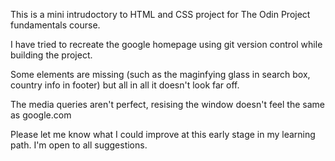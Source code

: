 This is a mini intrudoctory to HTML and CSS project for The Odin Project fundamentals course.

I have tried to recreate the google homepage using git version control while building the project.

Some elements are missing (such as the maginfying glass in search box, country info in footer) but all in all it doesn't look far off.

The media queries aren't perfect, resising the window doesn't feel the same as google.com

Please let me know what I could improve at this early stage in my learning path. I'm open to all suggestions.